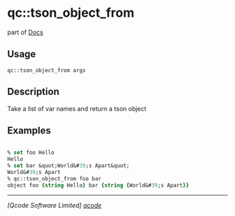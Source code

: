 qc::tson_object_from
====================

part of [Docs](.)

Usage
-----
`qc::tson_object_from args`

Description
-----------
Take a list of var names and return a tson object

Examples
--------
```tcl

% set foo Hello
Hello
% set bar &quot;World&#39;s Apart&quot;
World&#39;s Apart
% qc::tson_object_from foo bar
object foo {string Hello} bar {string {World&#39;s Apart}}

```

----------------------------------
*[Qcode Software Limited] [qcode]*

[qcode]: http://www.qcode.co.uk "Qcode Software"